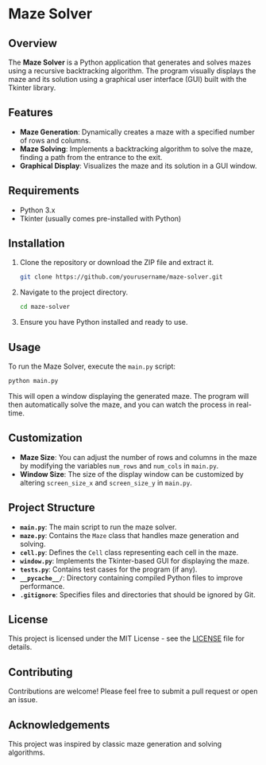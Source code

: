 # Maze Solver

## Overview

The **Maze Solver** is a Python application that generates and solves mazes using a recursive backtracking algorithm. The program visually displays the maze and its solution using a graphical user interface (GUI) built with the Tkinter library.

## Features

- **Maze Generation**: Dynamically creates a maze with a specified number of rows and columns.
- **Maze Solving**: Implements a backtracking algorithm to solve the maze, finding a path from the entrance to the exit.
- **Graphical Display**: Visualizes the maze and its solution in a GUI window.

## Requirements

- Python 3.x
- Tkinter (usually comes pre-installed with Python)

## Installation

1. Clone the repository or download the ZIP file and extract it.

    ```bash
    git clone https://github.com/yourusername/maze-solver.git
    ```

2. Navigate to the project directory.

    ```bash
    cd maze-solver
    ```

3. Ensure you have Python installed and ready to use.

## Usage

To run the Maze Solver, execute the `main.py` script:

```bash
python main.py
```

This will open a window displaying the generated maze. The program will then automatically solve the maze, and you can watch the process in real-time.

## Customization

- **Maze Size**: You can adjust the number of rows and columns in the maze by modifying the variables `num_rows` and `num_cols` in `main.py`.
- **Window Size**: The size of the display window can be customized by altering `screen_size_x` and `screen_size_y` in `main.py`.

## Project Structure

- **`main.py`**: The main script to run the maze solver.
- **`maze.py`**: Contains the `Maze` class that handles maze generation and solving.
- **`cell.py`**: Defines the `Cell` class representing each cell in the maze.
- **`window.py`**: Implements the Tkinter-based GUI for displaying the maze.
- **`tests.py`**: Contains test cases for the program (if any).
- **`__pycache__/`**: Directory containing compiled Python files to improve performance.
- **`.gitignore`**: Specifies files and directories that should be ignored by Git.

## License

This project is licensed under the MIT License - see the [LICENSE](LICENSE) file for details.

## Contributing

Contributions are welcome! Please feel free to submit a pull request or open an issue.

## Acknowledgements

This project was inspired by classic maze generation and solving algorithms.
